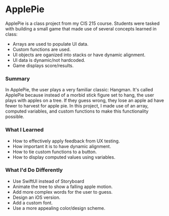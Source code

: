 # ApplePie

ApplePie is a class project from my CIS 215 course. Students were tasked with building a small game that made use of several concepts learned in class:

<ul>
<li>Arrays are used to populate UI data.</li>
<li>Custom functions are used.</li>
<li>UI objects are oganized into stacks or have dynamic alignment.</li>
<li>UI data is dynamic/not hardcoded.</li>
<li>Game displays score/results.</li>
</ul>


<h3>Summary</h3>
In ApplePie, the user plays a very familiar classic: Hangman. It's called ApplePie because instead of a morbid stick figure set to hang, the user plays with apples on a tree. If they guess wrong, they lose an apple ad have fewer to harvest for apple pie. In this project, I made use of an array, computed variables, and custom functions to make this functionality possible.

<h3>What I Learned</h3>
<ul>
<li>How to effectively apply feedback from UX testing.</li>
<li>How important it is to have dynamic alignment.</li>
<li>How to tie custom functions to a button.</li>
<li>How to display computed values using variables.</li>
</ul>

<h3>What I'd Do Differently</h3>
<ul>
<li>Use SwiftUI instead of Storyboard</li>
<li>Animate the tree to show a falling apple motion.</li>
<li>Add more complex words for the user to guess.</li>
<li>Design an iOS version.</li>
<li>Add a custom font.</li>
<li>Use a more appealing color/design scheme.</li>
</ul>
